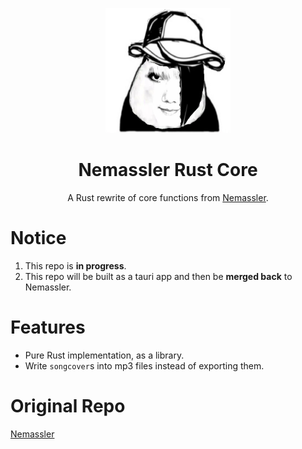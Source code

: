 <p align="center">
  <img src="./.github/nmsl.png" width="200" height="200"/>
</p>

<h1 align="center">Nemassler Rust Core</h1>
<p align="center">
  A Rust rewrite of core functions from <a href="https://github.com/Vincent-the-gamer/nemassler" target="_blank">Nemassler</a>.
</p>

# Notice
1. This repo is **in progress**.
2. This repo will be built as a tauri app and then be **merged back** to Nemassler.

# Features
- Pure Rust implementation, as a library.
- Write `songcover`s into mp3 files instead of exporting them.

# Original Repo
[Nemassler](https://github.com/Vincent-the-gamer/Nemassler)